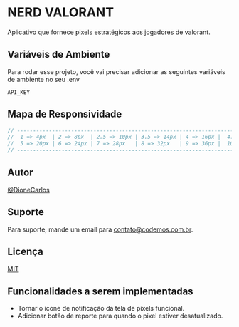 # NERD VALORANT

Aplicativo que fornece pixels estratégicos aos jogadores de valorant.

## Variáveis de Ambiente

Para rodar esse projeto, você vai precisar adicionar as seguintes variáveis de ambiente no seu .env

`API_KEY`

## Mapa de Responsividade

```javascript
// ------------------------------------------------------------------------------
//  1 => 4px  | 2 => 8px  | 2.5 => 10px | 3.5 => 14px | 4 => 16px |  4.5 => 18px
//  5 => 20px | 6 => 24px | 7 => 28px   | 8 => 32px   | 9 => 36px |  10 => 40px
// ------------------------------------------------------------------------------
```

## Autor

[@DioneCarlos](https://www.github.com/Dione-Carlos)


## Suporte

Para suporte, mande um email para contato@codemos.com.br.

## Licença

[MIT](https://choosealicense.com/licenses/mit/)


## Funcionalidades a serem implementadas

- Tornar o icone de notificação da tela de pixels funcional.
- Adicionar botão de reporte para quando o pixel estiver desatualizado.